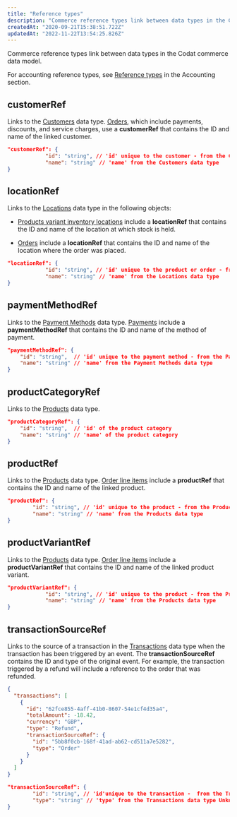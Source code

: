 ```yaml
---
title: "Reference types"
description: "Commerce reference types link between data types in the Codat commerce data model"
createdAt: "2020-09-21T15:38:51.722Z"
updatedAt: "2022-11-22T13:54:25.826Z"
---
```


Commerce reference types link between data types in the Codat commerce data model.

For accounting reference types, see [Reference types](/datamodel-accounting-referencetypes) in the Accounting section.

## customerRef

Links to the [Customers](/datamodel-commerce-customers) data type. [Orders](/datamodel-commerce-orders), which include payments, discounts, and service charges, use a **customerRef** that contains the ID and name of the linked customer.

```json
"customerRef": {
            "id": "string", // 'id' unique to the customer - from the Customers data type
            "name": "string" // 'name' from the Customers data type
}
```

## locationRef

Links to the [Locations](/datamodel-commerce-locations) data type in the following objects:

- [Products variant inventory locations](/datamodel-commerce-products#section-product-variant-inventory-locations) include a **locationRef** that contains the ID and name of the location at which stock is held.

- [Orders](/datamodel-commerce-orders) include a **locationRef** that contains the ID and name of the location where the order was placed.

```json
"locationRef": {
            "id": "string", // 'id' unique to the product or order - from the Locations data type
            "name": "string" // 'name' from the Locations data type
}
```

## paymentMethodRef

Links to the [Payment Methods](/datamodel-commerce-paymentmethods) data type. [Payments](/datamodel-commerce-payments) include a **paymentMethodRef** that contains the ID and name of the method of payment.

```json
"paymentMethodRef": {
    "id": "string",  // 'id' unique to the payment method - from the Payment Methods data type
    "name": "string" // 'name' from the Payment Methods data type
}
```

## productCategoryRef

Links to the [Products](/datamodel-commerce-products) data type.

```json
"productCategoryRef": {
    "id": "string",  // 'id' of the product category
    "name": "string" // 'name' of the product category
}
```

## productRef

Links to the [Products](/datamodel-commerce-products) data type. [Order line items](/datamodel-commerce-orders#section-order-line-items) include a **productRef** that contains the ID and name of the linked product.

```json
"productRef": {
        "id": "string", // 'id' unique to the product - from the Products data type
        "name": "string" // 'name' from the Products data type
}
```

## productVariantRef

Links to the [Products](/datamodel-commerce-products) data type. [Order line items](/datamodel-commerce-orders#section-order-line-items) include a **productVariantRef** that contains the ID and name of the linked product variant.

```json
"productVariantRef": {
            "id": "string", // 'id' unique to the product - from the Products data type
            "name": "string" // 'name' from the Products data type
}
```

## transactionSourceRef

Links to the source of a transaction in the [Transactions](/datamodel-commerce-transactions) data type when the transaction has been triggered by an event. The **transactionSourceRef** contains the ID and type of the original event. For example, the transaction triggered by a refund will include a reference to the order that was refunded.

```json Example
{
  "transactions": [
    {
      "id": "62fce855-4aff-41b0-8607-54e1cf4d35a4",
      "totalAmount": -18.42,
      "currency": "GBP",
      "type": "Refund",
      "transactionSourceRef": {
        "id": "5bb8f0cb-168f-41ad-ab62-cd511a7e5282",
        "type": "Order"
      }
    }
  ]
}
```

```json
"transactionSourceRef": {
        "id": "string", // 'id'unique to the transaction -  from the Transactions data type
        "type": "string" // 'type' from the Transactions data type Unknown, Fee, Order, Payment or Service Charge
}
```
